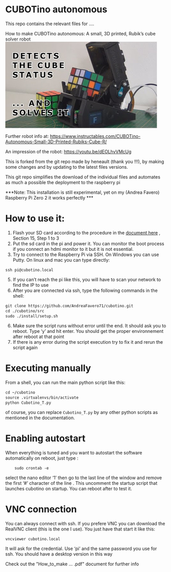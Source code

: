 # CUBOTino autonomous

This repo contains the relevant files for ....

How to make CUBOTino autonomous: A small, 3D printed, Rubik’s cube solver robot
![title image](/images/title.jpg)

Further robot info at: https://www.instructables.com/CUBOTino-Autonomous-Small-3D-Printed-Rubiks-Cube-R/

An impression of the robot: https://youtu.be/dEOLhvVMcUg

This is forked from the git repo made by heneault (thank you !!!), by making some changes and by updating to the latest files versions.

This git repo simplifies the download of the individual files and automates as much a possible the deployment to the raspberry pi

***Note: This installation is still experimental, yet on my (Andrea Favero) Raspberry Pi Zero 2 it works perfectly ***

# How to use it:
1. Flash your SD card according to the procedure in the [document here](doc/How_to_make_CUBOTino_autonomous_robot_20220625.pdf) , Section 15, Step 1 to 3
2. Put the sd card in the pi and power it. You can monitor the boot process if you connect an hdmi monitor to it but it is not essential. 
3. Try to connect to the Raspberry Pi via SSH. On Windows you can use Putty. On linux and mac you can type directly:
```
ssh pi@cubotino.local
```
5. If you can’t reach the pi like this, you will have to scan your network to find the IP to use
6. After you are connected via ssh, type the following commands in the shell:
```
git clone https://github.com/AndreaFavero71/cubotino.git
cd ./cubotino/src
sudo ./install/setup.sh
```
6. Make sure the script runs without error until the end. It should ask you to reboot. Type ‘y’ and hit enter. You should get the proper environnement after reboot at that point
7. If there is any error during the script execution try to fix it and rerun the script again

# Executing manually
From a shell, you can run the main python script like this:
```
cd ~/cubotino
source .virtualenvs/bin/activate
python Cubotino_T.py
```
of course, you can replace `Cubotino_T.py` by any other python scripts as mentioned in the documentation.


# Enabling autostart
When everything is tuned and you want to autostart the software automatically on reboot, just type :
```
    sudo crontab -e
```
select the nano editor ‘1’ then go to the last line of the window and remove the first ‘#’ character of the line . This uncomment the startup script that launches cubotino on startup. You can reboot after to test it.

# VNC connection
You can always connect with ssh. If you prefere VNC you can download the RealVNC client (this is the one I use). You just have that start it like this:
```
vncviewer cubotino.local
```
It will ask for the credential. Use ‘pi’ and the same password you use for ssh. You should have a desktop version in this way

Check out the "How_to_make ...  .pdf" document for further info

